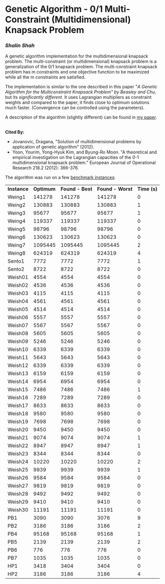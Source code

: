 <H1>Genetic Algorithm - 0/1 Multi-Constraint (Multidimensional) Knapsack Problem</H1>
<i><h3>Shalin Shah</h3></i>
<P>A genetic algorithm implementation for the multidimensional knapsack problem. 
The multi-constraint (or multidimensional) knapsack problem is a generalization of the 0/1 knapsack 
problem. The 
multi-constraint knapsack problem has m constraints and one objective function 
to be maximized while all the m constraints are satisfied.<P>The implementation
is similar to the one described in this paper &quot;<i>A Genetic Algorithm for the Multiconstraint
Knapsack Problem&quot; by Beasley and Chu</i>, but its <i>significantly different</i>. It uses Lagrangian multipliers as constraint weights and compared to the paper, it finds
close to optimum solutions much faster. (Convergence can be controlled using the
parameters).
<p>A description of the algorithm (slightly different) can be found in <a href="https://github.com/shah314/hard-knapsack-problems/raw/master/gaknapsack.pdf">my paper</a>.</p>
<br><b>Cited By:</b><ul><li>Jovanovic, Dragana, "Solution of multidimensional problems by application of genetic algorithm" (2012).</li><li>Yoon, Yourim, Yong-Hyuk Kim, and Byung-Ro Moon. "A theoretical and empirical investigation on the Lagrangian capacities of the 0-1 multidimensional knapsack problem." European Journal of Operational Research 218.2 (2012): 366-376.</li></ul></li>

<p>The algorithm was run on a few <a href="http://people.brunel.ac.uk/~mastjjb/jeb/orlib/files/mknap2.txt">benchmark
instances</a>:</p>
<div align="left">
  <table>
    <tr>
      <td   ><b>Instance</b></td>
      <td   ><b>Optimum</b></td>
      <td   ><b>Found - Best</b></td>
      <td   ><b>Found - Worst</b></td>
      <td   ><b>Time (s)</b></td>
    </tr>
    <tr>
      <td  >Weing1</td>
      <td  >141278</td>
      <td  >141278</td>
      <td  >141278</td>
      <td  >0</td>
    </tr>
    <tr>
      <td  >Weing2</td>
      <td  >130883</td>
      <td  >130883</td>
      <td  >130883</td>
      <td  >1</td>
    </tr>
    <tr>
      <td  >Weing3</td>
      <td  >95677</td>
      <td  >95677</td>
      <td  >95677</td>
      <td  >1</td>
    </tr>
    <tr>
      <td  >Weing4</td>
      <td  >119337</td>
      <td  >119337</td>
      <td  >119337</td>
      <td  >0</td>
    </tr>
    <tr>
      <td  >Weing5</td>
      <td  >98796</td>
      <td  >98796</td>
      <td  >98796</td>
      <td  >0</td>
    </tr>
    <tr>
      <td  >Weing6</td>
      <td  >130623</td>
      <td  >130623</td>
      <td  >130623</td>
      <td  >0</td>
    </tr>
    <tr>
      <td  >Weing7</td>
      <td  >1095445</td>
      <td  >1095445</td>
      <td  >1095445</td>
      <td  >2</td>
    </tr>
    <tr>
      <td  >Weing8</td>
      <td  >624319</td>
      <td  >624319</td>
      <td  >624319</td>
      <td  >4</td>
    </tr>
    <tr>
      <td  >Sento1</td>
      <td  >7772</td>
      <td  >7772</td>
      <td  >7772</td>
      <td  >1</td>
    </tr>
    <tr>
      <td  >Sento2</td>
      <td  >8722</td>
      <td  >8722</td>
      <td  >8722</td>
      <td  >0</td>
    </tr>
    <tr>
      <td  >Weish01</td>
      <td  >4554</td>
      <td  >4554</td>
      <td  >4554</td>
      <td  >0</td>
    </tr>
    <tr>
      <td  >Weish02</td>
      <td  >4536</td>
      <td  >4536</td>
      <td  >4536</td>
      <td  >0</td>
    </tr>
    <tr>
      <td  height="25">Weish03</td>
      <td  height="25">4115</td>
      <td  height="25">4115</td>
      <td  height="25">4115</td>
      <td  height="25">0</td>
    </tr>
    <tr>
      <td  >Weish04</td>
      <td  >4561</td>
      <td  >4561</td>
      <td  >4561</td>
      <td  >0</td>
    </tr>
    <tr>
      <td  >Weish05</td>
      <td  >4514</td>
      <td  >4514</td>
      <td  >4514</td>
      <td  >0</td>
    </tr>
    <tr>
      <td  >Weish06</td>
      <td  >5557</td>
      <td  >5557</td>
      <td  >5557</td>
      <td  >0</td>
    </tr>
    <tr>
      <td  >Weish07</td>
      <td  >5567</td>
      <td  >5567</td>
      <td  >5567</td>
      <td  >0</td>
    </tr>
    <tr>
      <td  >Weish08</td>
      <td  >5605</td>
      <td  >5605</td>
      <td  >5605</td>
      <td  >0</td>
    </tr>
    <tr>
      <td  >Weish09</td>
      <td  >5246</td>
      <td  >5246</td>
      <td  >5246</td>
      <td  >0</td>
    </tr>
    <tr>
      <td  >Weish10</td>
      <td  >6339</td>
      <td  >6339</td>
      <td  >6339</td>
      <td  >0</td>
    </tr>
    <tr>
      <td  >Weish11</td>
      <td  >5643</td>
      <td  >5643</td>
      <td  >5643</td>
      <td  >0</td>
    </tr>
    <tr>
      <td  >Weish12</td>
      <td  >6339</td>
      <td  >6339</td>
      <td  >6339</td>
      <td  >0</td>
    </tr>
    <tr>
      <td  >Weish13</td>
      <td  >6159</td>
      <td  >6159</td>
      <td  >6159</td>
      <td  >0</td>
    </tr>
    <tr>
      <td  >Weish14</td>
      <td  >6954</td>
      <td  >6954</td>
      <td  >6954</td>
      <td  >0</td>
    </tr>
    <tr>
      <td  >Weish15</td>
      <td  >7486</td>
      <td  >7486</td>
      <td  >7486</td>
      <td  >1</td>
    </tr>
    <tr>
      <td  >Weish16</td>
      <td  >7289</td>
      <td  >7289</td>
      <td  >7289</td>
      <td  >0</td>
    </tr>
    <tr>
      <td  >Weish17</td>
      <td  >8633</td>
      <td  >8633</td>
      <td  >8633</td>
      <td  >0</td>
    </tr>
    <tr>
      <td  >Weish18</td>
      <td  >9580</td>
      <td  >9580</td>
      <td  >9580</td>
      <td  >0</td>
    </tr>
    <tr>
      <td  >Weish19</td>
      <td  >7698</td>
      <td  >7698</td>
      <td  >7698</td>
      <td  >0</td>
    </tr>
    <tr>
      <td  >Weish20</td>
      <td  >9450</td>
      <td  >9450</td>
      <td  >9450</td>
      <td  >0</td>
    </tr>
    <tr>
      <td  >Weish21</td>
      <td  >9074</td>
      <td  >9074</td>
      <td  >9074</td>
      <td  >1</td>
    </tr>
    <tr>
      <td  >Weish22</td>
      <td  >8947</td>
      <td  >8947</td>
      <td  >8947</td>
      <td  >1</td>
    </tr>
    <tr>
      <td  >Weish23</td>
      <td  >8344</td>
      <td  >8344</td>
      <td  >8344</td>
      <td  >0</td>
    </tr>
    <tr>
      <td  >Weish24</td>
      <td  >10220</td>
      <td  >10220</td>
      <td  >10220</td>
      <td  >2</td>
    </tr>
    <tr>
      <td  >Weish25</td>
      <td  >9939</td>
      <td  >9939</td>
      <td  >9939</td>
      <td  >1</td>
    </tr>
    <tr>
      <td  >Weish26</td>
      <td  >9584</td>
      <td  >9584</td>
      <td  >9584</td>
      <td  >0</td>
    </tr>
    <tr>
      <td  >Weish27</td>
      <td  >9819</td>
      <td  >9819</td>
      <td  >9819</td>
      <td  >0</td>
    </tr>
    <tr>
      <td  >Weish28</td>
      <td  >9492</td>
      <td  >9492</td>
      <td  >9492</td>
      <td  >0</td>
    </tr>
    <tr>
      <td  >Weish29</td>
      <td  >9410</td>
      <td  >9410</td>
      <td  >9410</td>
      <td  >0</td>
    </tr>
    <tr>
      <td  >Weish30</td>
      <td  >11191</td>
      <td  >11191</td>
      <td  >11191</td>
      <td  >0</td>
    </tr>
    <tr>
      <td  >PB1</td>
      <td  >3090</td>
      <td  >3090</td>
      <td  >3076</td>
      <td  >9</td>
    </tr>
    <tr>
      <td  >PB2</td>
      <td  >3186</td>
      <td  >3186</td>
      <td  >3186</td>
      <td  >2</td>
    </tr>
    <tr>
      <td  >PB4</td>
      <td  >95168</td>
      <td  >95168</td>
      <td  >95168</td>
      <td  >1</td>
    </tr>
    <tr>
      <td  >PB5</td>
      <td  >2139</td>
      <td  >2139</td>
      <td  >2139</td>
      <td  >2</td>
    </tr>
    <tr>
      <td  >PB6</td>
      <td  >776</td>
      <td  >776</td>
      <td  >776</td>
      <td  >0</td>
    </tr>
    <tr>
      <td  >PB7</td>
      <td  >1035</td>
      <td  >1035</td>
      <td  >1035</td>
      <td  >0</td>
    </tr>
    <tr>
      <td  >HP1</td>
      <td  >3418</td>
      <td  >3404</td>
      <td  >3404</td>
      <td  >0</td>
    </tr>
    <tr>
      <td  >HP2</td>
      <td  >3186</td>
      <td  >3186</td>
      <td  >3186</td>
      <td  >4</td>
    </tr>
  </table>
</div>
